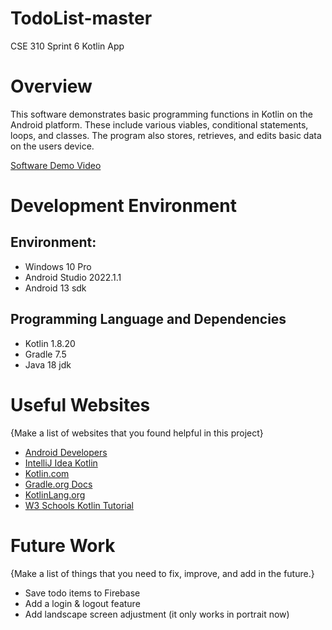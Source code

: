 # TodoList-master
CSE 310 Sprint 6 Kotlin App

# Overview

This software demonstrates basic programming functions in Kotlin on the Android platform. These 
include various viables, conditional statements, loops, and classes. The program also stores, 
retrieves, and edits basic data on the users device.

[Software Demo Video](https://youtu.be/zvPFq9v0bDs)

# Development Environment

## Environment:
- Windows 10 Pro 
- Android Studio 2022.1.1
- Android 13 sdk

## Programming Language and Dependencies

- Kotlin 1.8.20
- Gradle 7.5
- Java 18 jdk


# Useful Websites

{Make a list of websites that you found helpful in this project}

- [Android Developers](https://developer.android.com/build/building-cmdline)
- [IntelliJ Idea Kotlin](https://www.jetbrains.com/help/idea/create-your-first-kotlin-app.html)
- [Kotlin.com](https://in-kotlin.com/ide/vscode/setup-vscode-for-kotlin-development/)
- [Gradle.org Docs](https://docs.gradle.org/current/samples/sample_building_kotlin_applications.html)
- [KotlinLang.org](https://kotlinlang.org/docs/jvm-get-started.html)
- [W3 Schools Kotlin Tutorial](https://www.w3schools.com/kotlin/kotlin_getstarted.php)

# Future Work

{Make a list of things that you need to fix, improve, and add in the future.}

- Save todo items to Firebase
- Add a login & logout feature
- Add landscape screen adjustment (it only works in portrait now)

